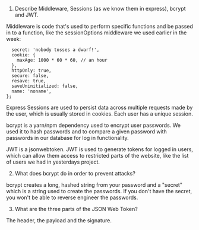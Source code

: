 1.  Describe Middleware, Sessions (as we know them in express), bcrypt and JWT.

Middleware is code that's used to perform specific functions and be passed in to a function, like the sessionOptions middleware we used earlier in the week:

```const sessionOptions = {
  secret: 'nobody tosses a dwarf!',
  cookie: {
    maxAge: 1000 * 60 * 60, // an hour
  },
  httpOnly: true,
  secure: false,
  resave: true,
  saveUninitialized: false,
  name: 'noname',
};
```

Express Sessions are used to persist data across multiple requests made by the user, which is usually stored in cookies. Each user has a unique session.

bcrypt is a yarn/npm dependency used to encrypt user passwords. We used it to hash passwords and to compare a given password with passwords in our database for log in functionality.

JWT is a jsonwebtoken. JWT is used to generate tokens for logged in users, which can allow them access to restricted parts of the website, like the list of users we had in yesterdays project.

2.  What does bcrypt do in order to prevent attacks?

bcrypt creates a long, hashed string from your password and a "secret" which is a string used to create the passwords. If you don't have the secret, you won't be able to reverse engineer the passwords.

3.  What are the three parts of the JSON Web Token?

The header, the payload and the signature.
